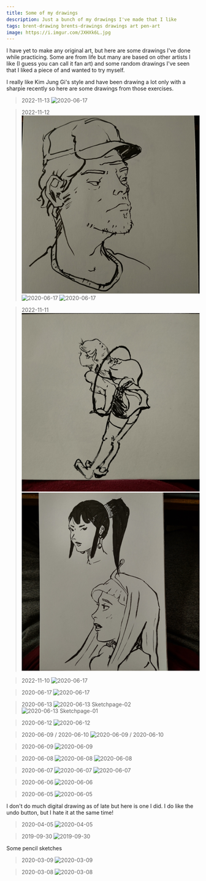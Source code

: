 ```yaml
---
title: Some of my drawings
description: Just a bunch of my drawings I've made that I like
tags: brent-drawing brents-drawings drawings art pen-art
image: https://i.imgur.com/JXHXk6L.jpg
---
```


I have yet to make any original art, but here are some drawings I've done while practicing. Some are from life but many are based on other artists I like (I guess you can call it fan art) and some random drawings I've seen that I liked a piece of and wanted to try myself.

I really like Kim Jung Gi's style and have been drawing a lot only with a sharpie recently so here are some drawings from those exercises.

> 2022-11-13
![2020-06-17](images/Drawings/IMG_20221114_081819.jpg)

> 2022-11-12
![2020-06-17](images/Drawings/IMG_20221114_081602.jpg)
![2020-06-17](images/Drawings/IMG_20221114_081700.jpg)
![2020-06-17](images/Drawings/IMG_20221114_081801.jpg)

> 2022-11-11
![2020-06-17](images/Drawings/IMG_20221114_081517.jpg)
![2020-06-17](images/Drawings/IMG_20221114_081545.jpg)

> 2022-11-10
![2020-06-17](images/Drawings/IMG_20221114_081640.jpg)

> 2020-06-17
![2020-06-17](https://i.imgur.com/BC55YTN.png)

> 2020-06-13
![2020-06-13 Sketchpage-02](https://i.imgur.com/p5Fq9Bk.png)
![2020-06-13 Sketchpage-01](https://i.imgur.com/GTbmsPT.png)

> 2020-06-12
![2020-06-12](https://i.imgur.com/Id1V3gD.png)

> 2020-06-09 / 2020-06-10
![2020-06-09 / 2020-06-10](https://i.imgur.com/uXWD5lB.png)

> 2020-06-09
![2020-06-09](https://i.imgur.com/IA1TRRR.jpg)

> 2020-06-08
![2020-06-08](https://i.imgur.com/tkifm9P.jpg)
![2020-06-08](https://i.imgur.com/iZMb5aC.jpg)

> 2020-06-07
![2020-06-07](https://i.imgur.com/JXHXk6L.jpg)
![2020-06-07](https://i.imgur.com/9xoRo3a.jpg)

> 2020-06-06
![2020-06-06](https://i.imgur.com/qCoH4xY.jpg)

> 2020-06-05
![2020-06-05](https://i.imgur.com/7jG8Kth.jpg)

I don't do much digital drawing as of late but here is one I did. I do like the undo button, but I hate it at the same time!

> 2020-04-05
![2020-04-05](https://i.imgur.com/ownJLO6.jpg)

> 2019-09-30
![2019-09-30](https://i.imgur.com/V2aqJ5s.jpg)

Some pencil sketches

> 2020-03-09
![2020-03-09](https://i.imgur.com/pD50Sv9.jpg)

> 2020-03-08
![2020-03-08](https://i.imgur.com/P4WV1Xp.jpg)
